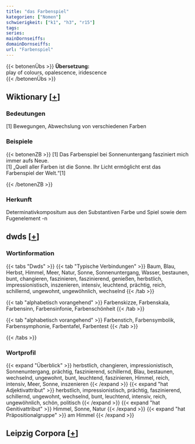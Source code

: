 ```yaml
---
title: "das Farbenspiel"
kategorien: ["Nomen"]
schwierigkeit: ["k1", "h3", "r15"]
tags:
series:
mainDornseiffs:
domainDornseiffs:
url: "Farbenspiel"
---
```


{{< betonenÜbs >}}
**Übersetzung:**  
play of colours, opalescence, iridescence  
{{< /betonenÜbs >}}

## Wiktionary [[+](https://de.wiktionary.org/wiki/Farbenspiel)]

### Bedeutungen
[1] Bewegungen, Abwechslung von verschiedenen Farben  

### Beispiele
{{< betonenZB >}}
[1] Das Farbenspiel bei Sonnenuntergang fasziniert mich immer aufs Neue.  
[1] „Quell aller Farben ist die Sonne. Ihr Licht ermöglicht erst das Farbenspiel der Welt.“[1]  

{{< /betonenZB >}}
### Herkunft
Determinativkompositum aus den Substantiven Farbe und Spiel sowie dem Fugenelement -n  



## dwds [[+](https://www.dwds.de/wb/Farbenspiel)]

### Wortinformation
{{< tabs "Dwds" >}}
{{< tab "Typische Verbindungen" >}}
Baum, Blau, Herbst, Himmel, Meer, Natur, Sonne, Sonnenuntergang, Wasser, bestaunen, bunt, changieren, faszinieren, faszinierend, genießen, herbstlich, impressionistisch, inszenieren, intensiv, leuchtend, prächtig, reich, schillernd, ungewohnt, ungewöhnlich, wechselnd
{{< /tab >}}

{{< tab "alphabetisch vorangehend" >}}
Farbenskizze, Farbenskala, Farbensinn, Farbensinfonie, Farbenschönheit
{{< /tab >}}

{{< tab "alphabetisch vorangehend" >}}
Farbenstich, Farbensymbolik, Farbensymphonie, Farbentafel, Farbentest
{{< /tab >}}

{{< /tabs >}}

### Wortprofil
{{< expand "Überblick" >}} herbstlich, changieren, impressionistisch, Sonnenuntergang, prächtig, faszinierend, schillernd, Blau, bestaunen, wechselnd, ungewohnt, bunt, leuchtend, faszinieren, Himmel, reich, intensiv, Meer, Sonne, inszenieren {{< /expand >}}
{{< expand "hat Adjektivattribut" >}} herbstlich, impressionistisch, prächtig, faszinierend, schillernd, ungewohnt, wechselnd, bunt, leuchtend, intensiv, reich, ungewöhnlich, schön, politisch {{< /expand >}}
{{< expand "hat Genitivattribut" >}} Himmel, Sonne, Natur {{< /expand >}}
{{< expand "hat Präpositionalgruppe" >}} am Himmel {{< /expand >}}

## Leipzig Corpora [[+](https://corpora.uni-leipzig.de/en/res?word=Farbenspiel&corpusId=deu_newscrawl-public_2018)]

